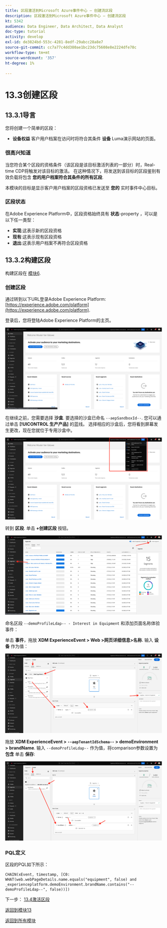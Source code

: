 ```yaml
---
title: 区段激活到Microsoft Azure事件中心 — 创建流区段
description: 区段激活到Microsoft Azure事件中心 — 创建流区段
kt: 5342
audience: Data Engineer, Data Architect, Data Analyst
doc-type: tutorial
activity: develop
exl-id: de3824bd-553c-4281-8edf-29abcc28a8e7
source-git-commit: cc7a77c4dd380ae1bc23dc75608e8e2224dfe78c
workflow-type: tm+mt
source-wordcount: '357'
ht-degree: 1%

---
```


# 13.3创建区段

## 13.3.1导言

您将创建一个简单的区段：

- **设备权益** 客户用户档案在访问时将符合其条件 **设备** Luma演示网站的页面。

### 很高兴知道

当您符合某个区段的资格条件（该区段是该目标激活列表的一部分）时，Real-time CDP将触发对该目标的激活。 在这种情况下，将发送到该目标的区段鉴别有效负载将包含 **您的用户档案符合其条件的所有区段**.

本模块的目标是显示客户用户档案的区段资格已发送至 **您的** 实时事件中心目标。

### 区段状态

在Adobe Experience Platform中，区段资格始终具有 **状态**-property ，可以是以下任一类型：

- **实现**:这表示新的区段资格
- **现有**:这表示现有区段资格
- **退出**:这表示用户档案不再符合区段资格

## 13.3.2构建区段

构建区段在 [模块6](../module6/real-time-cdp-build-a-segment-take-action.md).

### 创建区段

通过转到以下URL登录Adobe Experience Platform: [https://experience.adobe.com/platform](https://experience.adobe.com/platform).

登录后，您将登陆Adobe Experience Platform的主页。

![数据获取](../module2/images/home.png)

在继续之前，您需要选择 **沙盒**. 要选择的沙盒已命名 ``--aepSandboxId--``. 您可以通过单击 **[!UICONTROL 生产产品]** 的蓝线。 选择相应的沙盒后，您将看到屏幕发生更改，现在您就位于专用沙盒中。

![数据获取](../module2/images/sb1.png)

转到 **区段**. 单击 **+创建区段** 按钮。

![数据获取](./images/seg.png)

命名区段 `--demoProfileLdap-- - Interest in Equipment` 和添加页面名称体验事件：

单击 **事件**，拖放 **XDM ExperienceEvent > Web >网页详细信息>名称**. 输入 **设备** 作为值：

![4-05-create-ee-2.png](./images/4-05-create-ee-2.png)

拖放 **XDM ExperienceEvent > `--aepTenantIdSchema--` > demoEnvironment > brandName**. 输入 `--demoProfileLdap--` 作为值，将comparison参数设置为 **包含** 单击 **保存**:

![4-05-create-ee-2-brand.png](./images/4-05-create-ee-2-brand.png)

### PQL定义

区段的PQL如下所示：

```code
CHAIN(xEvent, timestamp, [C0: WHAT(web.webPageDetails.name.equals("equipment", false) and _experienceplatform.demoEnvironment.brandName.contains("--demoProfileLdap--", false))])
```

下一步： [13.4激活区段](./ex4.md)

[返回到模块13](./segment-activation-microsoft-azure-eventhub.md)

[返回到所有模块](./../../overview.md)
